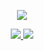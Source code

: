 <p align="center">
  <a href="https://github.com/CalmCenter">
   <img src="https://github-readme-stats.wasabeef.vercel.app/api?username=CalmCenter&show_icons=true&line_height=21&show_icons=true&theme=vue" />
  </a>
</p>

<p align="center">
  <a href="https://calmcenter.club/">
    <img src="https://img.shields.io/badge/🔥%20Android-Notes-brightness.svg" />
  </a>  
  <a href=https://github.com/CalmCenter>
    <img src="https://komarev.com/ghpvc/?username=CalmCenter&color=brightgreen" />
  </a>  
</p>
